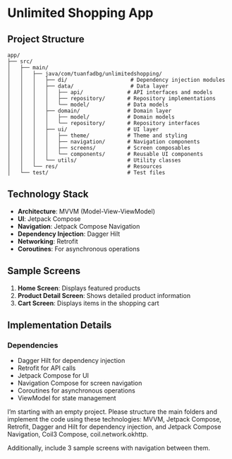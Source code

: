 # Unlimited Shopping App

## Project Structure

```
app/
├── src/
│   ├── main/
│   │   ├── java/com/tuanfadbg/unlimitedshopping/
│   │   │   ├── di/                    # Dependency injection modules
│   │   │   ├── data/                  # Data layer
│   │   │   │   ├── api/              # API interfaces and models
│   │   │   │   ├── repository/       # Repository implementations
│   │   │   │   └── model/            # Data models
│   │   │   ├── domain/               # Domain layer
│   │   │   │   ├── model/            # Domain models
│   │   │   │   └── repository/       # Repository interfaces
│   │   │   ├── ui/                   # UI layer
│   │   │   │   ├── theme/            # Theme and styling
│   │   │   │   ├── navigation/       # Navigation components
│   │   │   │   ├── screens/          # Screen composables
│   │   │   │   └── components/       # Reusable UI components
│   │   │   └── utils/                # Utility classes
│   │   └── res/                      # Resources
│   └── test/                         # Test files
```

## Technology Stack

- **Architecture**: MVVM (Model-View-ViewModel)
- **UI**: Jetpack Compose
- **Navigation**: Jetpack Compose Navigation
- **Dependency Injection**: Dagger Hilt
- **Networking**: Retrofit
- **Coroutines**: For asynchronous operations

## Sample Screens

1. **Home Screen**: Displays featured products
2. **Product Detail Screen**: Shows detailed product information
3. **Cart Screen**: Displays items in the shopping cart

## Implementation Details

### Dependencies
- Dagger Hilt for dependency injection
- Retrofit for API calls
- Jetpack Compose for UI
- Navigation Compose for screen navigation
- Coroutines for asynchronous operations
- ViewModel for state management 


I’m starting with an empty project. Please structure the main folders and implement the code using these technologies: 
MVVM, Jetpack Compose, Retrofit, Dagger and Hilt for dependency injection, and Jetpack Compose Navigation, Coil3 Compose, coil.network.okhttp.

Additionally, include 3 sample screens with navigation between them.